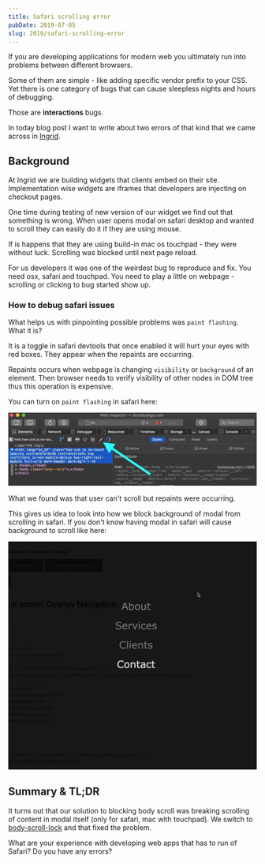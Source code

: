 ```yaml
---
title: Safari scrolling error
pubDate: 2019-07-05
slug: 2019/safari-scrolling-error
---
```


If you are developing applications for modern web you ultimately run into problems between different browsers.

Some of them are simple - like adding specific vendor prefix to your CSS. Yet there is one category of bugs that can cause sleepless nights and hours of debugging.

Those are **interactions** bugs.

In today blog post I want to write about two errors of that kind that we came across in [Ingrid](https://www.ingrid.com).

## Background

At Ingrid we are building widgets that clients embed on their site. Implementation wise widgets are iframes that developers are injecting on checkout pages.

One time during testing of new version of our widget we find out that something is wrong. When user opens modal on safari desktop and wanted to scroll they can easily do it if they are using mouse.

If is happens that they are using build-in mac os touchpad - they were without luck. Scrolling was blocked until next page reload.

For us developers it was one of the weirdest bug to reproduce and fix. You need osx, safari and touchpad. You need to play a little on webpage - scrolling or clicking to bug started show up.

### How to debug safari issues

What helps us with pinpointing possible problems was `paint flashing`. What it is?

It is a toggle in safari devtools that once enabled it will hurt your eyes with red boxes. They appear when the repaints are occurring.

Repaints occurs when webpage is changing `visibility` or `background` of an element. Then browser needs to verify visibility of other nodes in DOM tree thus this operation is expensive.

You can turn on `paint flashing` in safari here:

![Repaints in safari](../../assets/2019-07-05-repaint.jpg)

What we found was that user can't scroll but repaints were occurring.

This gives us idea to look into how we block background of modal from scrolling in safari. If you don't know having modal in safari will cause background to scroll like here:

![Safari scroll](../../assets/2019-07-05-body.jpg)

## Summary & TL;DR

It turns out that our solution to blocking body scroll was breaking scrolling of content in modal itself (only for safari, mac with touchpad). We switch to [body-scroll-lock](https://github.com/willmcpo/body-scroll-lock#readme) and that fixed the problem.

What are your experience with developing web apps that has to run of Safari? Do you have any errors?
